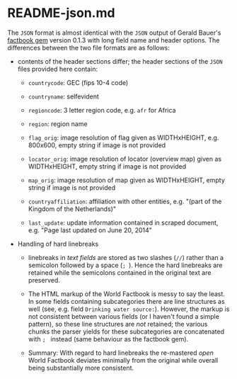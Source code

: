 
# README-json.md

The ``JSON`` format is almost identical with the
``JSON`` output of Gerald Bauer's
[factbook gem](https://github.com/worlddb/factbook.ruby)
version 0.1.3 with long field name and header options.
The differences between the two file formats are as follows:

* contents of the header sections differ; the header sections 
  of the ``JSON`` files provided here contain:

    * ``countrycode``: GEC (fips 10-4 code)
    
    * ``countryname``: selfevident
    
    * ``regioncode``: 3 letter region code, e.g. ``afr`` for Africa
    
    * ``region``: region name
    
    * ``flag_orig``: image resolution of flag given as WIDTHxHEIGHT, 
      e.g. 800x600, empty string if image is not provided
      
    * ``locator_orig``: image resolution of locator (overview map) given as WIDTHxHEIGHT, 
      empty string if image is not provided
      
    * ``map_orig``: image resolution of map given as WIDTHxHEIGHT, 
      empty string if image is not provided
      
    * ``countryaffiliation``: affiliation with other entities,
      e.g. "(part of the Kingdom of the Netherlands)"
    
    * ``last_update``: update information contained in scraped document, 
      e.g. "Page last updated on June 20, 2014"

* Handling of hard linebreaks

    * linebreaks in *text fields* are stored as two slashes (``//``) rather than
      a semicolon followed by a space (``; ``). Hence the hard linebreaks 
      are retained while the semicolons contained in the original text
      are preserved. 
      
    * The HTML markup of the World Factbook is messy to say the least. 
      In some fields containing subcategories there are line structures as
      well (see, e.g. field ``Drinking water source:``). However, the markup
      is not consistent between various fields (or I haven't found a simple pattern), 
      so these line structures are *not* retained; the various chunks the parser
      yields for these subcategories are concatenated with ``; `` instead
      (same behaviour as the factbook gem). 
      
    * Summary: With regard to hard linebreaks the re-mastered *open* World 
      Factbook deviates minimally from the original while overall being 
      substantially more consistent.
